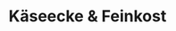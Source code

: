 ---
title: "Käseecke & Feinkost"
url: /biberach-an-der-riss/kaeseecke-und-feinkost/
shop: Feinkost
---